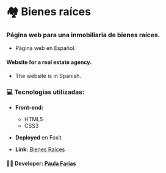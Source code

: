 # :houses: Bienes raíces

### Página web para una inmobiliaria de bienes raíces. 
- Página web en Español.

#### Website for a real estate agency.
- The website is in Spanish.


### :computer: Tecnologías utilizadas: 
- **Front-end:** 
  - HTML5
  - CSS3

- **Deployed** en Foxit

- **Link:** [Bienes Raíces](http://cursofullstackphp.foxit.com.ar/comision2014/Paula_Daniela_Farias/proyectos/bienes_raices/)


#### :woman_technologist: **Developer:** [Paula Farias](https://linkedin.com/in/paulafarias)
